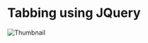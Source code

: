 # Tabbing using JQuery

![Thumbnail](https://github.com/Virendra9824/HTML-CSS-JS/blob/main/JQuery/Tabbing/Tabbing_Thumbnail.png)

